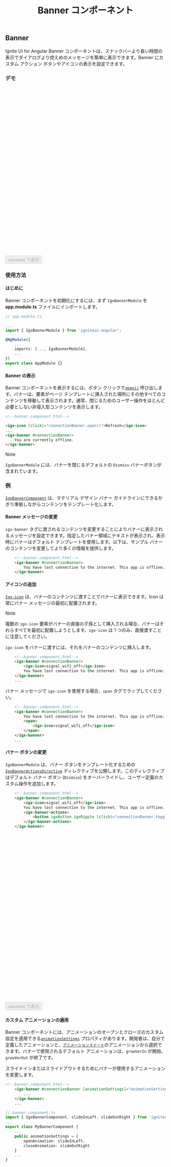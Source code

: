 ﻿---
title: Banner コンポーネント
_description: Ignite UI for Angular Banner コンポーネントは、簡単に非侵入型メッセージをオプション操作と統合できます。
_keywords: Ignite UI for Angular, UI コントロール, Angular ウィジェット, web ウィジェット, UI ウィジェット, Angular, Native Angular コンポーネント スイート, Native Angular コントロール, Native Angular コンポーネント Library, Angular Banner コンポーネント, Angular Banner コントロール
_language: ja
---
## Banner
<p class="highlight">
Ignite UI for Angular Banner コンポーネントは、スナックバーより長い時間の表示でダイアログより控えめのメッセージを簡単に表示できます。Banner にカスタム アクション ボタンやアイコンの表示を設定できます。</p>

### デモ

<div class="sample-container loading" style="height: 530px">
    <iframe id="banner-sample-1-iframe" frameborder="0" seamless="" width="100%" height="100%" data-src="{environment:demosBaseUrl}/notifications/banner-sample-1" class="lazyload"></iframe>
</div>
<div>
    <button data-localize="stackblitz" disabled class="stackblitz-btn" data-iframe-id="banner-sample-1-iframe" data-demos-base-url="{environment:demosBaseUrl}">stackblitz で表示</button>
</div>
<div class="divider--half"></div>

### 使用方法

#### はじめに

Banner コンポーネントを初期化にするには、まず `IgxBannerModule` を **app.module.ts** ファイルにインポートします。 

```typescript
// app.module.ts

...
import { IgxBannerModule } from 'igniteui-angular';

@NgModule({
    ...
    imports: [..., IgxBannerModule],
    ...
})
export class AppModule {}
```

#### Banner の表示

Banner コンポーネントを表示するには、ボタン クリックで[`open()`]({environment:angularApiUrl}/classes/igxbannercomponent.html#open) 呼び出します。バナーは、要素がページ テンプレートに挿入された場所にその他すべてのコンテンツを移動して表示されます。通常、閉じるためのユーザー操作をほとんど必要としない非侵入型コンテンツを表示します。 

```html
<!--banner.component.html-->

<igx-icon (click)="connectionBanner.open()">Refresh</igx-icon>
...
<igx-banner #connectionBanner>
    You are currently offline.
</igx-banner>

```

> [!NOTE]
> `IgxBannerModule` には、バナーを閉じるデフォルトの `Dismiss` バナーボタンが含まれています。

### 例

[`IgxBannerComponent`]({environment:angularApiUrl}/classes/igxbannercomponent.html) は、マテリアル デザイン バナー ガイドラインにできるかぎり準拠しながらコンテンツをテンプレート化します。

#### Banner メッセージの変更

`igx-banner` タグに渡されるコンテンツを変更することによりバナーに表示されるメッセージを設定できます。指定したバナー領域にテキストが表示され、表示時にバナーはデフォルト テンプレートを使用します。以下は、サンプル バナーのコンテンツを変更してより多くの情報を提供します。

```html
    <!--banner.component.html-->
    <igx-banner #connectionBanner>
        You have lost connection to the internet. This app is offline.
    </igx-banner>
```

#### アイコンの追加

[`Igx-icon`](icon.md) は、バナーのコンテンツに渡すことでバナーに表示できます。Icon は常にバナー メッセージの最初に配置されます。

> [!NOTE]
> 複数の `igx-icon` 要素がバナーの直接の子孫として挿入される場合、バナーはそれらすべてを最初に配置しようとします。`igx-icon` は 1 つのみ、直接渡すことに注意してください。

`igx-icon` をバナーに渡すには、それをバナーのコンテンツに挿入します。

```html
    <!--banner.component.html-->
    <igx-banner #connectionBanner>
        <igx-icon>signal_wifi_off</igx-icon>
        You have lost connection to the internet. This app is offline.
    </igx-banner>
    ...
```

バナー メッセージで `igx-icon` を使用する場合、`span` タグでラップしてください。

```html
    <!--banner.component.html-->
    <igx-banner #connectionBanner>
        You have lost connection to the internet. This app is offline.
        <span>
            <igx-icon>signal_wifi_off</igx-icon>
        </span>
    </igx-banner>
    ...
```

#### バナー ボタンの変更

`IgxBannerModule` は、バナー ボタンをテンプレート化するための [`IgxBannerActionsDirective`]({environment:angularApiUrl}/classes/igxbanneractionsdirective.html) ディレクティブを公開します。このディレクティブはデフォルト バナー ボタン (`Dismiss`) をオーバーライドし、ユーザー定義のカスタム操作を追加します。

```html
    <!--banner.component.html-->
    <igx-banner #connectionBanner>
        <igx-icon>signal_wifi_off</igx-icon>
        You have lost connection to the internet. This app is offline.
        <igx-banner-actions>
            <button igxButton igxRipple (click)="connectionBanner.toggle()">Toggle Banner</button>
        </igx-banner-actions>
    </igx-banner>
```

<div class="sample-container loading" style="height: 530px">
    <iframe id="banner-sample-2-iframe" frameborder="0" seamless="" width="100%" height="100%" data-src="{environment:demosBaseUrl}/notifications/banner-sample-2" class="lazyload"></iframe>
</div>
<div>
    <button data-localize="stackblitz" disabled class="stackblitz-btn" data-iframe-id="banner-sample-2-iframe" data-demos-base-url="{environment:demosBaseUrl}">stackblitz で表示</button>
</div>

#### カスタム アニメーションの適用

Banner コンポーネントには、アニメーションのオープンとクローズのカスタム設定を適用できる[`animationSettings`]({environment:angularApiUrl}/classes/igxbannercomponent.html#animationsettings) プロパティがあります。開発者は、自分で定義したアニメーションと、[`アニメーションスイート`]({environment:sassApiUrl}/index.html)のアニメーションから選択できます。バナーで使用されるデフォルト アニメーションは、`growVerIn` が開始、`growVerOut` が終了です。 

スライドインまたはスライドアウトするためにバナーが使用するアニメーションを変更します。

```html
<!--banner.component.html-->
    <igx-banner #connectionBanner [animationSettings]="animationSettings">
        ...
    </igx-banner>
    ...
```

```typescript
// banner.component.ts
import { IgxBannerComponent, slideInLeft, slideOutRight } from 'igniteui-angular'
...
export class MyBannerComponent {
    ...
    public animationSettings = {
        openAnimation: slideInLeft,
        closeAnimation: slideOutRight
    }
    ...
}
```

<div class="sample-container loading" style="height: 530px">
    <iframe id="banner-sample-3-iframe" frameborder="0" seamless="" width="100%" height="100%" data-src="{environment:demosBaseUrl}/notifications/banner-sample-3" class="lazyload"></iframe>
</div>
<div>
    <button data-localize="stackblitz" disabled class="stackblitz-btn" data-iframe-id="banner-sample-3-iframe" data-demos-base-url="{environment:demosBaseUrl}">stackblitz で表示</button>
</div>

#### イベントにバインド
Banner コンポーネントは状態の変更時にイベントを発生します。[`onOpening`]({environment:angularApiUrl}/classes/igxbannercomponent.html#onopening) と [`onOpened`]({environment:angularApiUrl}/classes/igxbannercomponent.html#onopened) が Banner が表示される (前と後に) ときに呼び出されます。一方、[`onClosing`]({environment:angularApiUrl}/classes/igxbannercomponent.html#onclosing) と [`onClosed`]({environment:angularApiUrl}/classes/igxbannercomponent.html#onclosed) は Banner が閉じるときにエミットされます。*Ing* イベント (`onOpening`, `onClosing`) はキャンセル可能です。 `ICancelEventArgs` インターフェイスを使用してオブジェクトは `cancel` プロパティを持ちます。`cancel` プロパティを true に設定します。対応するエンド操作とイベントはトリガーされません。たとえば、`onOpening` をキャンセルした場合、Banner の `open` メソッドは完了せずに Banner が表示されません。

発生したオブジェクトへバインドしたイベントをキャンセルするために `cancel` プロパティに `true` に設定します。

```html
<!--banner.component.html-->
    <igx-banner #connectionBanner (onOpening)="handleOpen($event)">
        ...
    </igx-banner>
```
```typescript
// banner.component.ts
...
export class MyBannerComponent {
    ...
    public handleOpen(event) {
        event.cancel = true;
    }
}
```
> [!NOTE]
> 上記が適用されるとオープニング イベントが常にキャンセルされるため、Banner が開くことはありません。

### 高度な例

2 つのカスタムボタンのバナーを作成しましょう。1 つは通知を閉じるためのボタンで、もう 1 つは接続をオンにするためのボタンです。`igx-banner-actions` セレクターを使用してカスタム アクション ハンドラーを渡すことができます。

```html
<!--banner.component.html-->
<igx-banner class="offline-banner" #connectionBanner [animationSettings]="animationSettings">
    <igx-icon>signal_wifi_off</igx-icon>
        You have lost connection to the internet. This app is offline.
    <igx-banner-actions>
        <button igxButton igxRipple (click)="connectionBanner.close()">Continue Offline</button>
        <button igxButton igxRipple (click)="wifiState = true">Turn On Wifi</button>
    </igx-banner-actions>
</igx-banner>
```

> [!NOTE]
> Google の [`マテリアル デザイン`](https://material.io/design/components/banners.html#anatomy) ガイドラインでは、バナーに表示するボタンは 2 つまでです。`IgxBannerComponent` は、`igx-banner-actions` タグの要素数を明示的に制限しませんが、マテリアル デザイン ガイドに従う場合は、最大 2 つの要素を使用することを強くお勧めします。

閉じるオプション (`'Continue Offline'`) は詳細なロジックを必要としないため、`close()` のみの呼び出しが可能です。しかし、確認操作 (`'Turn On Wifi'`) は追加のロジックを必要とするため、コンポーネントで定義する必要があります。次に、`onNetworkStateChange` 監視可能な値を作成してサブスクライブします。最後に、変更するたびに `refreshBanner` メソッドを呼び出します。これにより、`wifiState` に基づいてバナーを切り替えます。

バナーのナビゲーション バーに WiFi アイコンが表示されます。`wifiState` が変更されるとサブスクリプションが発生するため、アイコンはバナーを切り替えるだけでなく、接続の状態に基づいて変化します。

```html
<!--banner.component.html-->
<igx-navbar title="Gallery">
    <igx-icon (click)="wifiState = !wifiState">
        {{ wifiState ? 'signal_wifi_4_bar' : 'signal_wifi_off' }}
    </igx-icon>
</igx-navbar>
```

最後に、WiFi の状態に関するメッセージを表示する `toast` を追加します。以下はテンプレート化したバナーのデモです。

<div class="sample-container loading" style="height: 530px">
    <iframe id="banner-advanced-sample-iframe" frameborder="0" seamless="" width="100%" height="100%" data-src="{environment:demosBaseUrl}/notifications/banner-advanced-sample" class="lazyload"></iframe>
</div>
<div>
    <button data-localize="stackblitz" disabled class="stackblitz-btn" data-iframe-id="banner-advanced-sample-iframe" data-demos-base-url="{environment:demosBaseUrl}">stackblitz で表示</button>
</div>

### スタイル設定

はじめに、テーマ エンジンによって公開されている関数を使用するために、スタイル ファイルに index ファイルをインポートする必要があります。

```scss
// in styles.scss
@import '~igniteui-angular/lib/core/styles/themes/index';
```

最も簡単な方法は、[`igx-banner-theme`]({environment:sassApiUrl}/index.html#function-igx-banner-theme) を拡張する新しいテーマを作成し、`$banner-message-color`、`$banner-background` と `$banner-illustration-color` パラメーターを受け取る方法です。

```scss
$custom-banner-theme: igx-banner-theme(
    $banner-message-color: #151515,
    $banner-background: #dedede,
    $banner-illustration-color: #666666
);
```

#### CSS 変数の使用 

最後にバナーのカスタム テーマを渡します。

```scss
@include igx-css-vars($custom-banner-theme);
```

#### ミックスインの使用

Internet Explorer 11 などの古いブラウザーのコンポーネントをスタイル設定するには、CSS 変数をサポートしていないため、別のアプローチを用いる必要があります。

コンポーネントが [`Emulated`](./themes/component-themes.md#表示のカプセル化) ViewEncapsulation を使用している場合、`::ng-deep` を使用してこのカプセル化をペネトレーションする必要があります。カスタム テーマが他のコンポーネントに影響しないようにするには、`::ng-deep` の前に `:host` セレクターを含めるようにしてください。

```scss
:host {
    ::ng-deep {
        // Pass the custom banner theme to the `igx-banner` mixin
        @include igx-banner($custom-banner-theme);
    }
}
```

#### カラー パレットの使用

上記のように色の値をハードコーディングする代わりに、[`igx-palette`]({environment:sassApiUrl}/index.html#function-igx-palette) および [`igx-color`]({environment:sassApiUrl}/index.html#function-igx-color) 関数を使用して色に関してより高い柔軟性を実現することができます。

`igx-palette` 関数は渡された一次色と二次色に基づいてカラーパレットを生成します。

```scss
$white-color: #dedede;
$black-color: #151515;

$light-banner-palette: igx-palette($primary: $white-color, $secondary: $black-color);
```

次に [`igx-color`]({environment:sassApiUrl}/index.html#function-igx-color) を使用してパレットから簡単に色を取得できます。 

```scss
$custom-banner-theme: igx-banner-theme(
    $banner-message-color: igx-color($light-banner-palette, "secondary", 400),
    $banner-background: igx-color($light-banner-palette, "primary", 400),
    $banner-illustration-color: igx-color($light-banner-palette, "secondary", 100)
);
```

>[!NOTE]
>`Igx-color` と `igx-palette` は色の生成や取得のための関数です。使い方の詳細については [`パレット`](./themes/palette.md) のトピックをご覧ください。

#### スキーマの使用

テーマ エンジンを使用して [`スキーマ`](./themes/schemas.md) の利点を活用でき、堅牢で柔軟な構造を構築できます。
すべてのコンポーネントに提供されている 2 つの定義済みスキーマ (ここでは [`light-banner`]({environment:sassApiUrl}/index.html#variable-_light-banner)) の 1 つを拡張します。

```scss
//  Extending the banner schema
$light-toast-schema: extend($_light-toast,
    (
        banner-message-color: (
            igx-color: ("secondary", 400)
        ),
        banner-background: (
            igx-color: ("primary", 400)
        ),
        banner-illustration-color: (
            igx-color: ("secondary", 100)
        )
    )
);

// Defining banner with the global light schema
$custom-banner-theme: igx-banner-theme(
  $palette: $light-banner-palette,
  $schema: $light-toast-schema
);
```

上記と同じ方法でテーマを含める必要があることに注意してください。

<div class="sample-container loading" style="height: 530px">
    <iframe id="banner-styling-iframe" frameborder="0" seamless width="100%" height="100%" data-src="{environment:demosBaseUrl}/notifications/banner-styling" class="lazyload no-theming"></iframe>
</div>
<div>
    <button data-localize="stackblitz" disabled class="stackblitz-btn" data-iframe-id="banner-styling-iframe" data-demos-base-url="{environment:demosBaseUrl}">stackblitz で表示</button>
</div>

<div class="divider--half"></div>

### API リファレンス
<div class="divider--half"></div>

* [IgxBannerComponent]({environment:angularApiUrl}/classes/igxbannercomponent.html)
* [IgxBannerActionsDirective]({environment:angularApiUrl}/classes/igxbanneractionsdirective.html)
* [IgxBannerComponent スタイル]({environment:sassApiUrl}/index.html#function-igx-banner-theme)

その他のコンポーネントおよびディレクティブ (またはそのいずれか) で使用した API:

* [IgxCardComponent]({environment:angularApiUrl}/classes/igxcardcomponent.html)
* [IgxIconComponent]({environment:angularApiUrl}/classes/igxiconcomponent.html)
* [IgxNavbarComponent]({environment:angularApiUrl}/classes/igxnavbarcomponent.html)
* [IgxToastComponent]({environment:angularApiUrl}/classes/igxtoastcomponent.html)

### その他のリソース
<div class="divider--half"></div>

コミュニティに参加して新しいアイデアをご提案ください。
* [Ignite UI for Angular **フォーラム** (英語)](https://www.infragistics.com/community/forums/f/ignite-ui-for-angular)
* [Ignite UI for Angular **GitHub** (英語)](https://github.com/IgniteUI/igniteui-angular)